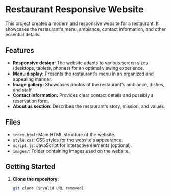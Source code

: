 # Restaurant Responsive Website

This project creates a modern and responsive website for a restaurant. It showcases the restaurant's menu, ambiance, contact information, and other essential details. 

## Features

* **Responsive design:** The website adapts to various screen sizes (desktops, tablets, phones) for an optimal viewing experience.
* **Menu display:** Presents the restaurant's menu in an organized and appealing manner.
* **Image gallery:** Showcases photos of the restaurant's ambiance, dishes, and staff.
* **Contact information:** Provides clear contact details and possibly a reservation form.
* **About us section:** Describes the restaurant's story, mission, and values.

## Files

* `index.html`:  Main HTML structure of the website.
* `style.css`:  CSS styles for the website's appearance.
* `script.js`:  JavaScript for interactive elements (optional).
* `images/`: Folder containing images used on the website.

## Getting Started

1. **Clone the repository:** 
   ```bash
   git clone [invalid URL removed]
